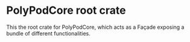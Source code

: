 # PolyPodCore root crate

This the root crate for PolyPodCore, which acts as a Façade exposing a bundle of different functionalities.
